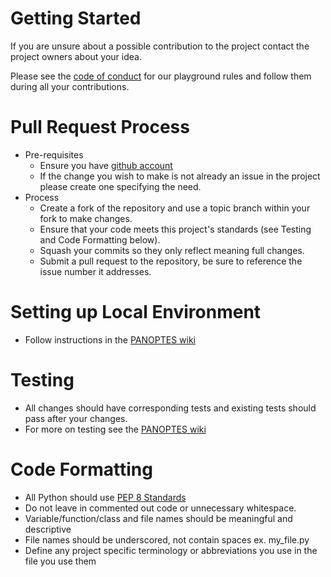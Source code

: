 # Getting Started
If you are unsure about a possible contribution to the project contact the project owners about your idea.

Please see the [code of conduct](https://github.com/panoptes/POCS/blob/develop/CODE_OF_CONDUCT.md) for our
playground rules and follow them during all your contributions.


# Pull Request Process
* Pre-requisites
   - Ensure you have [github account](https://github.com/join)
   - If the change you wish to make is not already an issue in the project please create one specifying the need.
* Process
   - Create a fork of the repository and use a topic branch within your fork to make changes.
   - Ensure that your code meets this project's standards (see Testing and Code Formatting below).
   - Squash your commits so they only reflect meaning full changes.
   - Submit a pull request to the repository, be sure to reference the issue number it addresses.


# Setting up Local Environment
  - Follow instructions in the [PANOPTES wiki](https://github.com/panoptes/POCS/wiki/Coding-in-PANOPTES)


# Testing
 - All changes should have corresponding tests and existing tests should pass after your changes.
 - For more on testing see the [PANOPTES wiki](https://github.com/panoptes/POCS/wiki/Coding-in-PANOPTES)


# Code Formatting

- All Python should use [PEP 8 Standards](https://www.python.org/dev/peps/pep-0008/)
- Do not leave in commented out code or unnecessary whitespace.
- Variable/function/class and file names should be meaningful and descriptive
- File names should be underscored, not contain spaces ex. my_file.py
- Define any project specific terminology or abbreviations you use in the file you use them
